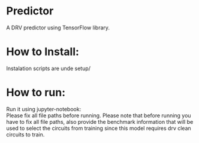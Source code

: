 # Predictor
A DRV predictor using TensorFlow library.

# How to Install:
Instalation scripts are unde setup/

# How to run:
Run it using jupyter-notebook:<br/>
Please fix all file paths before running.
Please note that before running you have to fix all file paths,
 also provide the benchmark information that will be used to
 select the circuits from training since this model requires
 drv clean circuits to train.

